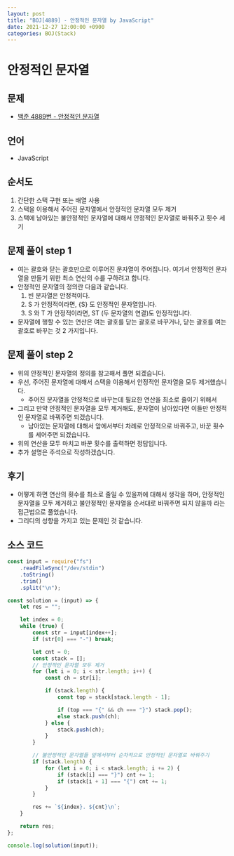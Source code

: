 ```yaml
---
layout: post
title: "BOJ[4889] - 안정적인 문자열 by JavaScript"
date: 2021-12-27 12:00:00 +0900
categories: BOJ(Stack)
---
```


# 안정적인 문자열

## 문제

- [백준 4889번 - 안정적인 문자열](https://www.acmicpc.net/problem/4889)

## 언어

- JavaScript

## 순서도

1. 간단한 스택 구현 또는 배열 사용
2. 스택을 이용해서 주어진 문자열에서 안정적인 문자열 모두 제거
3. 스택에 남아있는 불안정적인 문자열에 대해서 안정적인 문자열로 바꿔주고 횟수 세기

## 문제 풀이 step 1

- 여는 괄호와 닫는 괄호만으로 이루어진 문자열이 주어집니다. 여기서 안정적인 문자열을 만들기 위한 최소 연산의 수를 구하려고 합니다.
- 안정적인 문자열의 정의란 다음과 같습니다.
  1.  빈 문자열은 안정적이다.
  2.  S 가 안정적이라면, {S} 도 안정적인 문자열입니다.
  3.  S 와 T 가 안정적이라면, ST (두 문자열의 연결)도 안정적입니다.
- 문자열에 행할 수 있는 연산은 여는 괄호를 닫는 괄호로 바꾸거나, 닫는 괄호를 여는 괄호로 바꾸는 것 2 가지입니다.

## 문제 풀이 step 2

- 위의 안정적인 문자열의 정의를 참고해서 풀면 되겠습니다.
- 우선, 주어진 문자열에 대해서 스택을 이용해서 안정적인 문자열을 모두 제거했습니다.
  - 주어진 문자열을 안정적으로 바꾸는데 필요한 연산을 최소로 줄이기 위해서
- 그리고 만약 안정적인 문자열을 모두 제거해도, 문자열이 남아있다면 이들만 안정적인 문자열로 바꿔주면 되겠습니다.
  - 남아있는 문자열에 대해서 앞에서부터 차례로 안정적으로 바꿔주고, 바꾼 횟수를 세어주면 되겠습니다.
- 위의 연산을 모두 마치고 바꾼 횟수를 출력하면 정답입니다.
- 추가 설명은 주석으로 작성하겠습니다.

## 후기

- 어떻게 하면 연산의 횟수를 최소로 줄일 수 있을까에 대해서 생각을 하며, 안정적인 문자열을 모두 제거하고 불안정적인 문자열을 순서대로 바꿔주면 되지 않을까 라는 접근법으로 풀었습니다.
- 그리디의 성향을 가지고 있는 문제인 것 같습니다.

## 소스 코드

```javascript
const input = require("fs")
	.readFileSync("/dev/stdin")
	.toString()
	.trim()
	.split("\n");

const solution = (input) => {
	let res = "";

	let index = 0;
	while (true) {
		const str = input[index++];
		if (str[0] === "-") break;

		let cnt = 0;
		const stack = [];
		// 안정적인 문자열 모두 제거
		for (let i = 0; i < str.length; i++) {
			const ch = str[i];

			if (stack.length) {
				const top = stack[stack.length - 1];

				if (top === "{" && ch === "}") stack.pop();
				else stack.push(ch);
			} else {
				stack.push(ch);
			}
		}

		// 불안정적인 문자열들 앞에서부터 순차적으로 안정적인 문자열로 바꿔주기
		if (stack.length) {
			for (let i = 0; i < stack.length; i += 2) {
				if (stack[i] === "}") cnt += 1;
				if (stack[i + 1] === "{") cnt += 1;
			}
		}

		res += `${index}. ${cnt}\n`;
	}

	return res;
};

console.log(solution(input));
```
